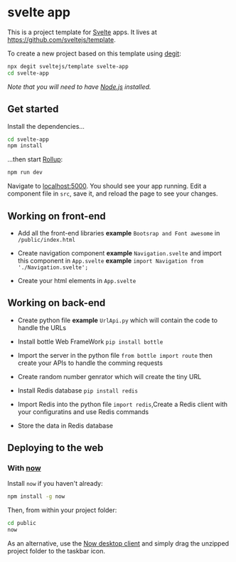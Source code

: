 

# svelte app

This is a project template for [Svelte](https://svelte.dev) apps. It lives at https://github.com/sveltejs/template.

To create a new project based on this template using [degit](https://github.com/Rich-Harris/degit):

```bash
npx degit sveltejs/template svelte-app
cd svelte-app
```

*Note that you will need to have [Node.js](https://nodejs.org) installed.*


## Get started

Install the dependencies...

```bash
cd svelte-app
npm install
```

...then start [Rollup](https://rollupjs.org):

```bash
npm run dev
```

Navigate to [localhost:5000](http://localhost:5000). You should see your app running. Edit a component file in `src`, save it, and reload the page to see your changes.

## Working on front-end
* Add all the front-end libraries <b> example</b> ```Bootsrap and Font awesome``` in ```/public/index.html```

* Create navigation component <b>example</b> ```Navigation.svelte``` and import this component in ```App.svelte``` <b>example</b> ```import Navigation from './Navigation.svelte';```

* Create your html elements in ```App.svelte```

## Working on back-end
* Create python file <b>example</b> ```UrlApi.py``` which will contain the code to handle the URLs

* Install bottle Web FrameWork ```pip install bottle```

* Import the server in the python file ```from bottle import route``` then create your APIs to handle the comming requests

* Create random number genrator which will create the tiny URL

* Install Redis database ```pip install redis```

* Import Redis into the python file ```import redis```,Create a Redis client with your configuratins and use Redis commands

* Store the data in Redis database 



## Deploying to the web

### With [now](https://zeit.co/now)

Install `now` if you haven't already:

```bash
npm install -g now
```

Then, from within your project folder:

```bash
cd public
now
```

As an alternative, use the [Now desktop client](https://zeit.co/download) and simply drag the unzipped project folder to the taskbar icon.


